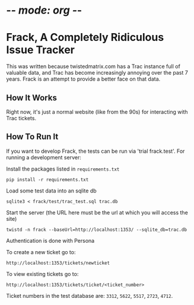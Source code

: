 # -*- mode: org -*-

Frack, A Completely Ridiculous Issue Tracker
============================================

This was written because twistedmatrix.com has a Trac instance full of
valuable data, and Trac has become increasingly annoying over the past
7 years. Frack is an attempt to provide a better face on that data.


How It Works
------------
Right now, it's just a normal website (like from the 90s) for interacting with
Trac tickets.


How To Run It
-------------

If you want to develop Frack, the tests can be run via 'trial frack.test'. For
running a development server:


Install the packages listed in `requirements.txt`

    pip install -r requirements.txt


Load some test data into an sqlite db

    sqlite3 < frack/test/trac_test.sql trac.db


Start the server (the URL here must be the url at which you will access the site)

    twistd -n frack --baseUrl=http://localhost:1353/ --sqlite_db=trac.db


Authentication is done with Persona


To create a new ticket go to:

    http://localhost:1353/tickets/newticket


To view existing tickets go to:

    http://localhost:1353/tickets/ticket/<ticket_number>


Ticket numbers in the test database are: `3312`, `5622`, `5517`, `2723`, `4712`.
